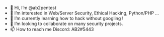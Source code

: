 - 👋 Hi, I’m @ab2pentest
- 👀 I’m interested in Web/Server Security, Ethical Hacking, Python/PHP ...
- 🌱 I’m currently learning how to hack without googling !
- 💞️ I’m looking to collaborate on many security projects.
- 📫 How to reach me Discord: AB2#5443

<!---
ab2pentest/ab2pentest is a ✨ special ✨ repository because its `README.md` (this file) appears on your GitHub profile.
You can click the Preview link to take a look at your changes.
--->
